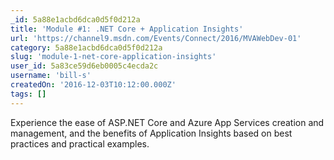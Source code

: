 ```yaml
---
_id: 5a88e1acbd6dca0d5f0d212a
title: 'Module #1: .NET Core + Application Insights'
url: 'https://channel9.msdn.com/Events/Connect/2016/MVAWebDev-01'
category: 5a88e1acbd6dca0d5f0d212a
slug: 'module-1-net-core-application-insights'
user_id: 5a83ce59d6eb0005c4ecda2c
username: 'bill-s'
createdOn: '2016-12-03T10:12:00.000Z'
tags: []
---
```


Experience the ease of ASP.NET Core and Azure App Services creation and management, and the benefits of Application Insights based on best practices and practical examples.

